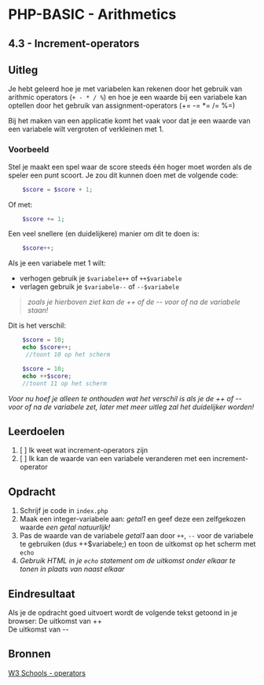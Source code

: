 # PHP-BASIC - Arithmetics

## 4.3 - Increment-operators

## Uitleg

Je hebt geleerd hoe je met variabelen kan rekenen door het gebruik van arithmic operators (`+ - * / %`) en hoe je een waarde bij een variabele kan optellen door het gebruik van assignment-operators (+= -= *= /= %=)

Bij het maken van een applicatie komt het vaak voor dat je een waarde van een variabele wilt vergroten of verkleinen met 1.

### Voorbeeld

Stel je maakt een spel waar de score steeds één hoger moet worden als de speler een punt scoort. Je zou dit kunnen doen met de volgende code:

```php
    $score = $score + 1;
```

Of met:

```php
    $score += 1;
```

Een veel snellere (en duidelijkere) manier om dit te doen is:

```php
    $score++;
```

Als je een variabele met 1 wilt:

- verhogen gebruik je `$variabele++` of `++$variabele`
- verlagen gebruik je `$variabele--` of `--$variabele`

>_zoals je hierboven ziet kan de ++ of de -- voor of na de variabele staan!_  

Dit is het verschil:

```php
    $score = 10;
    echo $score++;
     //toont 10 op het scherm
```

```php
    $score = 10;
    echo ++$score;
    //toont 11 op het scherm
```

_Voor nu hoef je alleen te onthouden wat het verschil is als je de ++ of -- voor of na de variabele zet, later met meer uitleg zal het duidelijker worden!_

## Leerdoelen

1. [ ] Ik weet wat increment-operators zijn
2. [ ] Ik kan de waarde van een variabele veranderen met een increment-operator

## Opdracht

1. Schrijf je code in `index.php`
2. Maak een integer-variabele aan: _getal1_ en geef deze een zelfgekozen waarde _een getal natuurlijk!_
3. Pas de waarde van de variabele _getal1_ aan door `++`, `--`  voor de variabele te gebruiken (dus ++$variabele;) en toon de uitkomst op het scherm met `echo`
4. _Gebruik HTML in je `echo` statement om de uitkomst onder elkaar te tonen in plaats van naast elkaar_

## Eindresultaat

Als je de opdracht goed uitvoert wordt de volgende tekst getoond in je browser:
De uitkomst van ++  
De uitkomst van --

## Bronnen

[W3 Schools - operators](https://www.w3schools.com/php/php_operators.asp)

<!--- ------------ DIT COMMENTAAR LATEN STAAN AUB ------------
------------------ ------------------------------ ------------
------------------ eagle ref:68302083
------------------ ------------------------------ ------------
------------------ DIT COMMENTAAR LATEN STAAN AUB -------- -->
